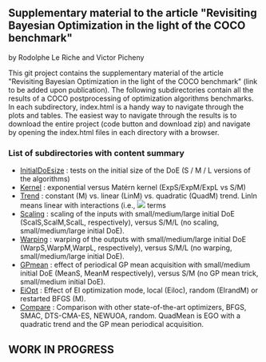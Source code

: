 ## Supplementary material to the article "Revisiting Bayesian Optimization in the light of the COCO benchmark"
by Rodolphe Le Riche and Victor Picheny

This git project contains the supplementary material of the article "Revisiting Bayesian Optimization in the light of the COCO benchmark" (link to be added upon publication).
The following subdirectories contain all the results of a COCO postprocessing of optimization algorithms benchmarks. In each subdirectory, index.html is a handy way to navigate through the plots and tables. The easiest way to navigate through the results is to download the entire project (code button and download zip) and navigate by opening the index.html files in each directory with a browser.

### List of subdirectories with content summary
* [InitialDoEsize](https://github.com/rleriche/supplement_BO_COCO/tree/main/InitialDoEsize) : tests on the initial size of the DoE (S / M / L versions of the algorithms)
* [Kernel](https://github.com/rleriche/supplement_BO_COCO/tree/main/Kernel) : exponential versus Matérn kernel (ExpS/ExpM/ExpL vs S/M)
* [Trend](https://github.com/rleriche/supplement_BO_COCO/tree/main/Trend) : constant (M) vs. linear (LinM) vs. quadratic (QuadM) trend. LinIn means linear with interactions (i.e., <img src="https://render.githubusercontent.com/render/math?math=x_i \times x_j \quad , \quad i \ne j,"> terms
* [Scaling](https://github.com/rleriche/supplement_BO_COCO/tree/main/Scaling) : scaling of the inputs with small/medium/large initial DoE (ScalS,ScalM,ScalL, respectively), versus S/M/L (no scaling, small/medium/large initial DoE).
* [Warping](https://github.com/rleriche/supplement_BO_COCO/tree/main/Warping) : warping of the outputs with small/medium/large initial DoE (WarpS,WarpM,WarpL, respectively), versus S/M/L (no warping, small/medium/large initial DoE).
* [GPmean](https://github.com/rleriche/supplement_BO_COCO/tree/main/GPmean) : effect of periodical GP mean acquisition with small/medium initial DoE (MeanS, MeanM respectively), versus S/M (no GP mean trick, small/medium initial DoE).
* [EiOpt](https://github.com/rleriche/supplement_BO_COCO/tree/main/EiOpt) : Effect of EI optimization mode, local (Eiloc), random (EIrandM) or restarted BFGS (M).
* [Compare](https://github.com/rleriche/supplement_BO_COCO/tree/main/Compare) : Comparison with other state-of-the-art optimizers, BFGS, SMAC, DTS-CMA-ES, NEWUOA, random. QuadMean is EGO with a quadratic trend and the GP mean periodical acquisition.

## WORK IN PROGRESS
